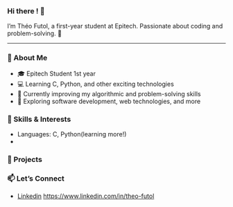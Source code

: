 ### Hi there ! 👋

I’m Théo Futol, a first-year student at Epitech. Passionate about coding and problem-solving. 🚀

---

### 🌟 About Me

- 🎓 Epitech Student 1st year
- 💻 Learning C, Python, and other exciting technologies
- 🌱 Currently improving my algorithmic and problem-solving skills
- 🚀 Exploring software development, web technologies, and more

### 🔧 Skills & Interests

- Languages: C, Python(learning more!)
- 

### 💼 Projects

### 📫 Let’s Connect

- [Linkedin](#) https://www.linkedin.com/in/theo-futol
